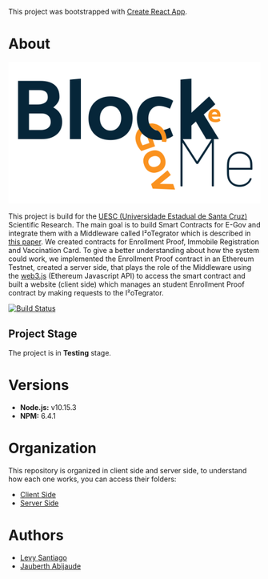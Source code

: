 This project was bootstrapped with [Create React App](https://github.com/facebook/create-react-app).

# About

<p align="center">
    <img src="./client/src/images/blockegovme.png" alt="blockegov me"/>
</p>

This project is build for the [UESC (Universidade Estadual de Santa Cruz)](http://www.uesc.br/) Scientific Research. The main goal is to build Smart Contracts for E-Gov and integrate them with a Middleware called I²oTegrator which is described in [this paper](https://ieeexplore.ieee.org/document/8538541). We created contracts for Enrollment Proof, Immobile Registration and Vaccination Card. To give a better understanding about how the system could work, we implemented the Enrollment Proof contract in an Ethereum Testnet, created a server side, that plays the role of the Middleware using the [web3.js](https://web3js.readthedocs.io/en/1.0/) (Ethereum Javascript API) to access the smart contract and built a website (client side) which manages an student Enrollment Proof contract by making requests to the I²oTegrator.

[![Build Status](https://travis-ci.org/Levysantiago/smartcontracts-for-egov.svg?branch=master)](https://travis-ci.org/Levysantiago/smartcontracts-for-egov)

## Project Stage

The project is in **Testing** stage.

# Versions

- **Node.js:** v10.15.3
- **NPM:** 6.4.1

# Organization

This repository is organized in client side and server side, to understand how each one works, you can access their folders:

- [Client Side](https://github.com/Levysantiago/smartcontracts-for-egov/tree/master/client)
- [Server Side](https://github.com/Levysantiago/smartcontracts-for-egov/tree/master/server)

# Authors

- [Levy Santiago](https://github.com/Levysantiago)
- [Jauberth Abijaude](https://github.com/jauberth)
